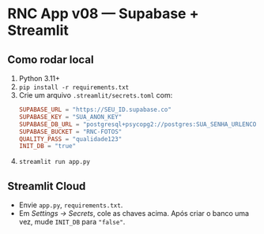 # RNC App v08 — Supabase + Streamlit

## Como rodar local
1. Python 3.11+
2. `pip install -r requirements.txt`
3. Crie um arquivo `.streamlit/secrets.toml` com:
   ```toml
   SUPABASE_URL = "https://SEU_ID.supabase.co"
   SUPABASE_KEY = "SUA_ANON_KEY"
   SUPABASE_DB_URL = "postgresql+psycopg2://postgres:SUA_SENHA_URLENCODE@db.SEU_ID.supabase.co:6543/postgres?sslmode=require"
   SUPABASE_BUCKET = "RNC-FOTOS"
   QUALITY_PASS = "qualidade123"
   INIT_DB = "true"
   ```
4. `streamlit run app.py`

## Streamlit Cloud
- Envie `app.py`, `requirements.txt`.
- Em *Settings → Secrets*, cole as chaves acima. Após criar o banco uma vez, mude `INIT_DB` para `"false"`.